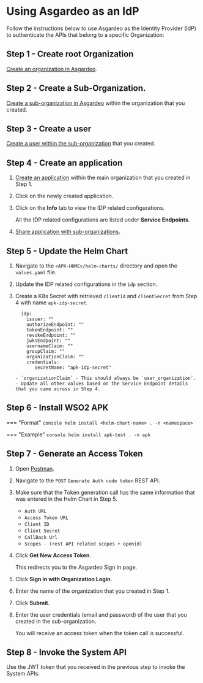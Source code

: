 # Using Asgardeo as an IdP

Follow the instructions below to use Asgardeo as the Identity Provider (IdP) to authenticate the APIs that belong to a specific Organization:

## Step 1 - Create root Organization

[Create an organization in Asgardeo](https://wso2.com/asgardeo/docs/guides/organization-management/manage-organizations/#create-a-new-organization).

## Step 2 - Create a Sub-Organization.

[Create a sub-organization in Asgardeo](https://wso2.com/asgardeo/docs/guides/organization-management/manage-b2b-organizations/manage-suborganizations/) within the organization that you created.

## Step 3 - Create a user

[Create a user within the sub-organization](https://wso2.com/asgardeo/docs/guides/users/manage-customers/#onboard-a-user) that you created.

## Step 4 - Create an application

1. [Create an application](https://wso2.com/asgardeo/docs/guides/applications/register-oidc-web-app/#register-the-app) within the main organization that you created in Step 1.
2. Click on the newly created application.
3. Click on the **Info** tab to view the IDP related configurations.

    All the IDP related configurations are listed under **Service Endpoints**.

4. [Share application with sub-organizations](https://wso2.com/asgardeo/docs/guides/organization-management/manage-b2b-organizations/share-applications/).

## Step 5 - Update the Helm Chart

1. Navigate to the `<APK-HOME>/helm-charts/` directory and open the `values.yaml` file.
2. Update the IDP related configurations in the `idp` section.
3. Create a K8s Secret with retrieved `clientId` and `clientSecret` from Step 4 with name `apk-idp-secret`.
      ```
        idp:
          issuer: ""
          authorizeEndpoint: ""
          tokenEndpoint: ""
          revokeEndpoint: ""
          jwksEndpoint: ""      
          usernameClaim: ""
          groupClaim: ""
          organizationClaim: ""
          credentials:
             secretName: "apk-idp-secret"
      ```
      
       - `organizationClaim` - This should always be `user_organization`.
       - Update all other values based on the Service Endpoint details that you came across in Step 4.

## Step 6 - Install WSO2 APK

=== "Format"
	```console
	helm install <helm-chart-name> . -n <namespace>
	```

=== "Example"
	```console
	helm install apk-test . -n apk
	```

## Step 7 - Generate an Access Token

1. Open [Postman](../../../../administration/postman-tests).
2. Navigate to the `POST` `Generate Auth code token` REST API.
3. Make sure that the Token generation call has the same information that was entered in the Helm Chart in Step 5.
     
     - `Auth URL`
     - `Access Token URL`
     - `Client ID`
     - `Client Secret`
     - `CallBack Url`
     - `Scopes - (rest API related scopes + openid)`

4. Click **Get New Access Token**.
     
     This redirects you to the Asgardeo Sign in page.

5. Click **Sign in with Organization Login**.
6. Enter the name of the organization that you created in Step 1.
7. Click **Submit**.
8. Enter the user credentials (email and password) of the user that you created in the sub-organization.

     You will receive an access token when the token call is successful.

## Step 8 - Invoke the System API

 Use the JWT token that you received in the previous step to invoke the System APIs.
